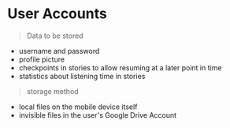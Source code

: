 ﻿# User Accounts
> Data to be stored
 - username and password
 - profile picture
 - checkpoints in stories to allow resuming at a later point in time
 - statistics about listening time in stories 
>storage method
 - local files on the mobile device itself
 - invisible files in the user's Google Drive Account

